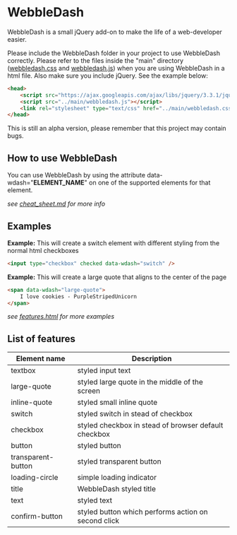# WebbleDash

WebbleDash is a small jQuery add-on to make the life of a web-developer easier.

Please include the WebbleDash folder in your project to use WebbleDash correctly. Please refer to the files inside the "main" directory ([webbledash.css](../master/main/webbledash.css) and [webbledash.js](../master/main/webbledash.js)) when you are using WebbleDash in a html file. Also make sure you include jQuery. See the example below:

```html
<head>
    <script src="https://ajax.googleapis.com/ajax/libs/jquery/3.3.1/jquery.min.js"></script>
    <script src="../main/webbledash.js"></script>
    <link rel="stylesheet" type="text/css" href="../main/webbledash.css" />
</head>
```

This is still an alpha version, please remember that this project may contain bugs.

## How to use WebbleDash

You can use WebbleDash by using the attribute data-wdash="**ELEMENT_NAME**" on one of the supported elements for that element.

_see [cheat_sheet.md](../master/cheat_sheet.md) for more info_

## Examples

**Example:** This will create a switch element with different styling from the normal html checkboxes

```html
<input type="checkbox" checked data-wdash="switch" />
```

**Example:** This will create a large quote that aligns to the center of the page

```html
<span data-wdash="large-quote">
    I love cookies - PurpleStripedUnicorn
</span>
```

_see [features.html](../master/examples/features.html) for more examples_

## List of features

| Element name        | Description                                              |
| ------------------- | -------------------------------------------------------- |
| textbox             | styled input text                                        |
| large-quote         | styled large quote in the middle of the screen           |
| inline-quote        | styled small inline quote                                |
| switch              | styled switch in stead of checkbox                       |
| checkbox            | styled checkbox in stead of browser default checkbox     |
| button              | styled button                                            |
| transparent-button  | styled transparent button                                |
| loading-circle      | simple loading indicator                                 |
| title               | WebbleDash styled title                                  |
| text                | styled text                                              |
| confirm-button      | styled button which performs action on second click      |
